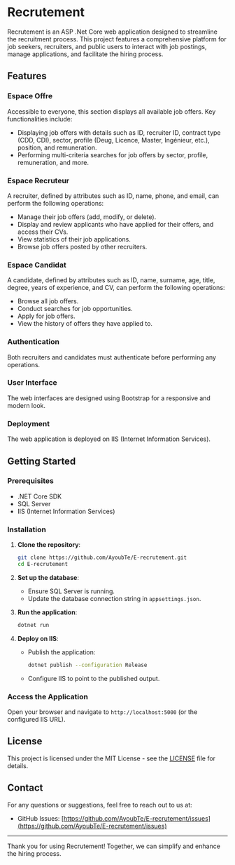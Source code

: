 # Recrutement

Recrutement is an ASP .Net Core web application designed to streamline the recruitment process. This project features a comprehensive platform for job seekers, recruiters, and public users to interact with job postings, manage applications, and facilitate the hiring process.

## Features

### Espace Offre
Accessible to everyone, this section displays all available job offers. Key functionalities include:

- Displaying job offers with details such as ID, recruiter ID, contract type (CDD, CDI), sector, profile (Deug, Licence, Master, Ingénieur, etc.), position, and remuneration.
- Performing multi-criteria searches for job offers by sector, profile, remuneration, and more.

### Espace Recruteur
A recruiter, defined by attributes such as ID, name, phone, and email, can perform the following operations:

- Manage their job offers (add, modify, or delete).
- Display and review applicants who have applied for their offers, and access their CVs.
- View statistics of their job applications.
- Browse job offers posted by other recruiters.

### Espace Candidat
A candidate, defined by attributes such as ID, name, surname, age, title, degree, years of experience, and CV, can perform the following operations:

- Browse all job offers.
- Conduct searches for job opportunities.
- Apply for job offers.
- View the history of offers they have applied to.

### Authentication
Both recruiters and candidates must authenticate before performing any operations.

### User Interface
The web interfaces are designed using Bootstrap for a responsive and modern look.

### Deployment
The web application is deployed on IIS (Internet Information Services).

## Getting Started

### Prerequisites

- .NET Core SDK
- SQL Server
- IIS (Internet Information Services)

### Installation

1. **Clone the repository**:
    ```sh
    git clone https://github.com/AyoubTe/E-recrutement.git
    cd E-recrutement
    ```

2. **Set up the database**:
    - Ensure SQL Server is running.
    - Update the database connection string in `appsettings.json`.

3. **Run the application**:
    ```sh
    dotnet run
    ```

4. **Deploy on IIS**:
    - Publish the application:
      ```sh
      dotnet publish --configuration Release
      ```
    - Configure IIS to point to the published output.

### Access the Application

Open your browser and navigate to `http://localhost:5000` (or the configured IIS URL).

## License

This project is licensed under the MIT License - see the [LICENSE](LICENSE) file for details.

## Contact

For any questions or suggestions, feel free to reach out to us at:

- GitHub Issues: [https://github.com/AyoubTe/E-recrutement/issues](https://github.com/AyoubTe/E-recrutement/issues)

---

Thank you for using Recrutement! Together, we can simplify and enhance the hiring process.
